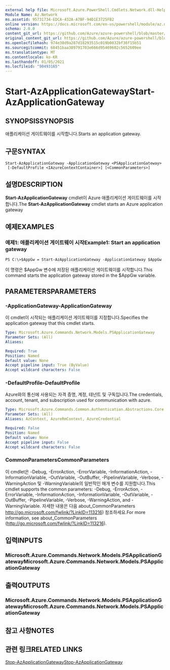 ```yaml
---
external help file: Microsoft.Azure.PowerShell.Cmdlets.Network.dll-Help.xml
Module Name: Az.Network
ms.assetid: 95731734-EDCA-432A-A7BF-94D1E3725FB2
online version: https://docs.microsoft.com/en-us/powershell/module/az.network/start-azapplicationgateway
schema: 2.0.0
content_git_url: https://github.com/Azure/azure-powershell/blob/master/src/Network/Network/help/Start-AzApplicationGateway.md
original_content_git_url: https://github.com/Azure/azure-powershell/blob/master/src/Network/Network/help/Start-AzApplicationGateway.md
ms.openlocfilehash: 974e30d9a287d18293515c019b0032bf36f15b51
ms.sourcegitcommit: 68451baa389791703e666d95469602c5652609ee
ms.translationtype: MT
ms.contentlocale: ko-KR
ms.lasthandoff: 01/05/2021
ms.locfileid: "98493165"
---
```

# <span data-ttu-id="4ac98-101">Start-AzApplicationGateway</span><span class="sxs-lookup"><span data-stu-id="4ac98-101">Start-AzApplicationGateway</span></span>

## <span data-ttu-id="4ac98-102">SYNOPSIS</span><span class="sxs-lookup"><span data-stu-id="4ac98-102">SYNOPSIS</span></span>
<span data-ttu-id="4ac98-103">애플리케이션 게이트웨이를 시작합니다.</span><span class="sxs-lookup"><span data-stu-id="4ac98-103">Starts an application gateway.</span></span>

## <span data-ttu-id="4ac98-104">구문</span><span class="sxs-lookup"><span data-stu-id="4ac98-104">SYNTAX</span></span>

```
Start-AzApplicationGateway -ApplicationGateway <PSApplicationGateway>
 [-DefaultProfile <IAzureContextContainer>] [<CommonParameters>]
```

## <span data-ttu-id="4ac98-105">설명</span><span class="sxs-lookup"><span data-stu-id="4ac98-105">DESCRIPTION</span></span>
<span data-ttu-id="4ac98-106">**Start-AzApplicationGateway** cmdlet이 Azure 애플리케이션 게이트웨이를 시작합니다.</span><span class="sxs-lookup"><span data-stu-id="4ac98-106">The **Start-AzApplicationGateway** cmdlet starts an Azure application gateway</span></span>

## <span data-ttu-id="4ac98-107">예제</span><span class="sxs-lookup"><span data-stu-id="4ac98-107">EXAMPLES</span></span>

### <span data-ttu-id="4ac98-108">예제1: 애플리케이션 게이트웨이 시작</span><span class="sxs-lookup"><span data-stu-id="4ac98-108">Example1: Start an application gateway</span></span>
```
PS C:\>$AppGw = Start-AzApplicationGateway -ApplicationGateway $AppGw
```

<span data-ttu-id="4ac98-109">이 명령은 $AppGw 변수에 저장된 애플리케이션 게이트웨이를 시작합니다.</span><span class="sxs-lookup"><span data-stu-id="4ac98-109">This command starts the application gateway stored in the $AppGw variable.</span></span>

## <span data-ttu-id="4ac98-110">PARAMETERS</span><span class="sxs-lookup"><span data-stu-id="4ac98-110">PARAMETERS</span></span>

### <span data-ttu-id="4ac98-111">-ApplicationGateway</span><span class="sxs-lookup"><span data-stu-id="4ac98-111">-ApplicationGateway</span></span>
<span data-ttu-id="4ac98-112">이 cmdlet이 시작되는 애플리케이션 게이트웨이를 지정합니다.</span><span class="sxs-lookup"><span data-stu-id="4ac98-112">Specifies the application gateway that this cmdlet starts.</span></span>

```yaml
Type: Microsoft.Azure.Commands.Network.Models.PSApplicationGateway
Parameter Sets: (All)
Aliases:

Required: True
Position: Named
Default value: None
Accept pipeline input: True (ByValue)
Accept wildcard characters: False
```

### <span data-ttu-id="4ac98-113">-DefaultProfile</span><span class="sxs-lookup"><span data-stu-id="4ac98-113">-DefaultProfile</span></span>
<span data-ttu-id="4ac98-114">Azure와의 통신에 사용되는 자격 증명, 계정, 테넌트 및 구독입니다.</span><span class="sxs-lookup"><span data-stu-id="4ac98-114">The credentials, account, tenant, and subscription used for communication with azure.</span></span>

```yaml
Type: Microsoft.Azure.Commands.Common.Authentication.Abstractions.Core.IAzureContextContainer
Parameter Sets: (All)
Aliases: AzContext, AzureRmContext, AzureCredential

Required: False
Position: Named
Default value: None
Accept pipeline input: False
Accept wildcard characters: False
```

### <span data-ttu-id="4ac98-115">CommonParameters</span><span class="sxs-lookup"><span data-stu-id="4ac98-115">CommonParameters</span></span>
<span data-ttu-id="4ac98-116">이 cmdlet은 -Debug, -ErrorAction, -ErrorVariable, -InformationAction, -InformationVariable, -OutVariable, -OutBuffer, -PipelineVariable, -Verbose, -WarningAction 및 -WarningVariable의 일반적인 매개 변수를 지원합니다.</span><span class="sxs-lookup"><span data-stu-id="4ac98-116">This cmdlet supports the common parameters: -Debug, -ErrorAction, -ErrorVariable, -InformationAction, -InformationVariable, -OutVariable, -OutBuffer, -PipelineVariable, -Verbose, -WarningAction, and -WarningVariable.</span></span> <span data-ttu-id="4ac98-117">자세한 내용은 다음 about_CommonParameters http://go.microsoft.com/fwlink/?LinkID=113216) 참조하세요.</span><span class="sxs-lookup"><span data-stu-id="4ac98-117">For more information, see about_CommonParameters (http://go.microsoft.com/fwlink/?LinkID=113216).</span></span>

## <span data-ttu-id="4ac98-118">입력</span><span class="sxs-lookup"><span data-stu-id="4ac98-118">INPUTS</span></span>

### <span data-ttu-id="4ac98-119">Microsoft.Azure.Commands.Network.Models.PSApplicationGateway</span><span class="sxs-lookup"><span data-stu-id="4ac98-119">Microsoft.Azure.Commands.Network.Models.PSApplicationGateway</span></span>

## <span data-ttu-id="4ac98-120">출력</span><span class="sxs-lookup"><span data-stu-id="4ac98-120">OUTPUTS</span></span>

### <span data-ttu-id="4ac98-121">Microsoft.Azure.Commands.Network.Models.PSApplicationGateway</span><span class="sxs-lookup"><span data-stu-id="4ac98-121">Microsoft.Azure.Commands.Network.Models.PSApplicationGateway</span></span>

## <span data-ttu-id="4ac98-122">참고 사항</span><span class="sxs-lookup"><span data-stu-id="4ac98-122">NOTES</span></span>

## <span data-ttu-id="4ac98-123">관련 링크</span><span class="sxs-lookup"><span data-stu-id="4ac98-123">RELATED LINKS</span></span>

[<span data-ttu-id="4ac98-124">Stop-AzApplicationGateway</span><span class="sxs-lookup"><span data-stu-id="4ac98-124">Stop-AzApplicationGateway</span></span>](./Stop-AzApplicationGateway.md)



